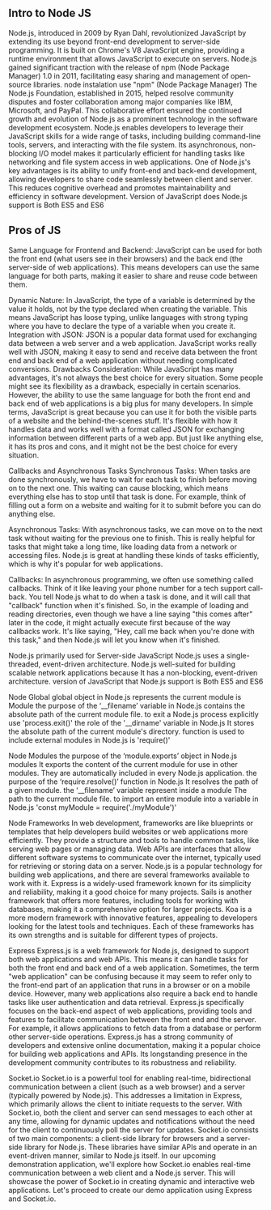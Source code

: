 ## Intro to Node JS
Node.js, introduced in 2009 by Ryan Dahl, revolutionized JavaScript by extending its use beyond front-end development to server-side programming. It is built on Chrome's V8 JavaScript engine, providing a runtime environment that allows JavaScript to execute on servers. Node.js gained significant traction with the release of npm (Node Package Manager) 1.0 in 2011, facilitating easy sharing and management of open-source libraries.
node instalation use "npm" (Node Package Manager)
The Node.js Foundation, established in 2015, helped resolve community disputes and foster collaboration among major companies like IBM, Microsoft, and PayPal. This collaborative effort ensured the continued growth and evolution of Node.js as a prominent technology in the software development ecosystem.
Node.js enables developers to leverage their JavaScript skills for a wide range of tasks, including building command-line tools, servers, and interacting with the file system. Its asynchronous, non-blocking I/O model makes it particularly efficient for handling tasks like networking and file system access in web applications.
One of Node.js's key advantages is its ability to unify front-end and back-end development, allowing developers to share code seamlessly between client and server. This reduces cognitive overhead and promotes maintainability and efficiency in software development.
Version of JavaScript does Node.js support is Both ES5 and ES6

## Pros of JS
Same Language for Frontend and Backend: JavaScript can be used for both the front end (what users see in their browsers) and the back end (the server-side of web applications). This means developers can use the same language for both parts, making it easier to share and reuse code between them.

Dynamic Nature: In JavaScript, the type of a variable is determined by the value it holds, not by the type declared when creating the variable. This means JavaScript has loose typing, unlike languages with strong typing where you have to declare the type of a variable when you create it.
Integration with JSON: JSON is a popular data format used for exchanging data between a web server and a web application. JavaScript works really well with JSON, making it easy to send and receive data between the front end and back end of a web application without needing complicated conversions.
Drawbacks Consideration: While JavaScript has many advantages, it's not always the best choice for every situation. Some people might see its flexibility as a drawback, especially in certain scenarios. However, the ability to use the same language for both the front end and back end of web applications is a big plus for many developers.
In simple terms, JavaScript is great because you can use it for both the visible parts of a website and the behind-the-scenes stuff. It's flexible with how it handles data and works well with a format called JSON for exchanging information between different parts of a web app. But just like anything else, it has its pros and cons, and it might not be the best choice for every situation.

Callbacks and Asynchronous Tasks
Synchronous Tasks: When tasks are done synchronously, we have to wait for each task to finish before moving on to the next one. This waiting can cause blocking, which means everything else has to stop until that task is done. For example, think of filling out a form on a website and waiting for it to submit before you can do anything else.

Asynchronous Tasks: With asynchronous tasks, we can move on to the next task without waiting for the previous one to finish. This is really helpful for tasks that might take a long time, like loading data from a network or accessing files. Node.js is great at handling these kinds of tasks efficiently, which is why it's popular for web applications.

Callbacks: In asynchronous programming, we often use something called callbacks. Think of it like leaving your phone number for a tech support call-back. You tell Node.js what to do when a task is done, and it will call that "callback" function when it's finished. So, in the example of loading and reading directories, even though we have a line saying "this comes after" later in the code, it might actually execute first because of the way callbacks work. It's like saying, "Hey, call me back when you're done with this task," and then Node.js will let you know when it's finished.

Node.js primarily used for Server-side JavaScript
Node.js uses a single-threaded, event-driven architecture.
Node.js well-suited for building scalable network applications because It has a non-blocking, event-driven architecture.
version of JavaScript that Node.js support is Both ES5 and ES6

Node Global
global object in Node.js represents the current module is Module
the purpose of the ‘__filename’ variable in Node.js contains the absolute path of the current module file.
to exit a Node.js process explicitly use 'process.exit()'
the role of the '__dirname' variable in Node.js It stores the absolute path of the current module's directory.
function is used to include external modules in Node.js is 'require()'

Node Modules
the purpose of the ‘module.exports’ object in Node.js modules It exports the content of the current module for use in other modules.
They are automatically included in every Node.js application.
the purpose of the ‘require.resolve()’ function in Node.js It resolves the path of a given module.
the ‘__filename’ variable represent inside a module The path to the current module file.
to import an entire module into a variable in Node.js 'const myModule = require('./myModule')'

Node Frameworks
In web development, frameworks are like blueprints or templates that help developers build websites or web applications more efficiently. They provide a structure and tools to handle common tasks, like serving web pages or managing data.
Web APIs are interfaces that allow different software systems to communicate over the internet, typically used for retrieving or storing data on a server.
Node.js is a popular technology for building web applications, and there are several frameworks available to work with it.
Express is a widely-used framework known for its simplicity and reliability, making it a good choice for many projects.
Sails is another framework that offers more features, including tools for working with databases, making it a comprehensive option for larger projects.
Koa is a more modern framework with innovative features, appealing to developers looking for the latest tools and techniques.
Each of these frameworks has its own strengths and is suitable for different types of projects.

Express
Express.js is a web framework for Node.js, designed to support both web applications and web APIs. This means it can handle tasks for both the front end and back end of a web application.
Sometimes, the term "web application" can be confusing because it may seem to refer only to the front-end part of an application that runs in a browser or on a mobile device. However, many web applications also require a back end to handle tasks like user authentication and data retrieval.
Express.js specifically focuses on the back-end aspect of web applications, providing tools and features to facilitate communication between the front end and the server. For example, it allows applications to fetch data from a database or perform other server-side operations.
Express.js has a strong community of developers and extensive online documentation, making it a popular choice for building web applications and APIs. Its longstanding presence in the development community contributes to its robustness and reliability.

Socket.io
Socket.io is a powerful tool for enabling real-time, bidirectional communication between a client (such as a web browser) and a server (typically powered by Node.js). This addresses a limitation in Express, which primarily allows the client to initiate requests to the server.
With Socket.io, both the client and server can send messages to each other at any time, allowing for dynamic updates and notifications without the need for the client to continuously poll the server for updates.
Socket.io consists of two main components: a client-side library for browsers and a server-side library for Node.js. These libraries have similar APIs and operate in an event-driven manner, similar to Node.js itself.
In our upcoming demonstration application, we'll explore how Socket.io enables real-time communication between a web client and a Node.js server. This will showcase the power of Socket.io in creating dynamic and interactive web applications. Let's proceed to create our demo application using Express and Socket.io.
